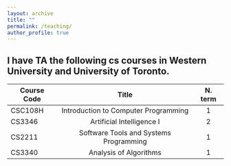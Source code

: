 ```yaml
---
layout: archive
title: ""
permalink: /teaching/
author_profile: true
---
```

I have TA the following cs courses in Western University and University of Toronto.
---

| Course Code  | Title                                             | N. term |
|--------------| :-----------------------------------------------: |:-------:| 
| CSC108H      | Introduction to Computer Programming              | 1       | 
| CS3346       | Artificial Intelligence I                         | 2       |
| CS2211       | Software Tools and Systems Programming            | 1       |
| CS3340       | Analysis of Algorithms                            | 1       |
